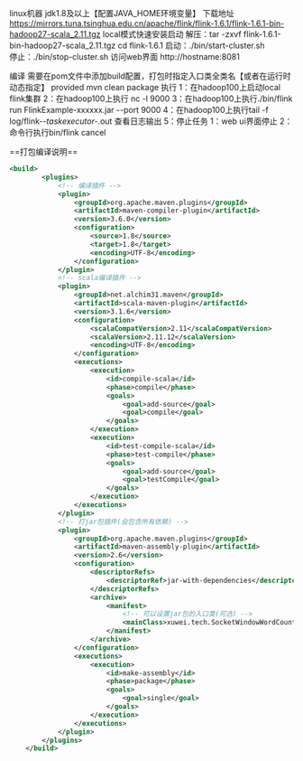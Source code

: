 linux机器
jdk1.8及以上【配置JAVA_HOME环境变量】
下载地址
https://mirrors.tuna.tsinghua.edu.cn/apache/flink/flink-1.6.1/flink-1.6.1-bin-hadoop27-scala_2.11.tgz
local模式快速安装启动
解压：tar -zxvf flink-1.6.1-bin-hadoop27-scala_2.11.tgz 
cd flink-1.6.1
启动：./bin/start-cluster.sh  
停止：./bin/stop-cluster.sh 
访问web界面
http://hostname:8081



编译
需要在pom文件中添加build配置，打包时指定入口类全类名【或者在运行时动态指定】
<scope>provided</scope>
mvn clean package
执行
1：在hadoop100上启动local flink集群
2：在hadoop100上执行 nc -l 9000
3：在hadoop100上执行./bin/flink run FlinkExample-xxxxxx.jar --port 9000
4：在hadoop100上执行tail -f log/flink-*-taskexecutor-*.out 查看日志输出
5：停止任务
1：web ui界面停止
2：命令行执行bin/flink cancel <job-id>



==打包编译说明==

```xml
<build>
        <plugins>
            <!-- 编译插件 -->
            <plugin>
                <groupId>org.apache.maven.plugins</groupId>
                <artifactId>maven-compiler-plugin</artifactId>
                <version>3.6.0</version>
                <configuration>
                    <source>1.8</source>
                    <target>1.8</target>
                    <encoding>UTF-8</encoding>
                </configuration>
            </plugin>
            <!-- scala编译插件 -->
            <plugin>
                <groupId>net.alchim31.maven</groupId>
                <artifactId>scala-maven-plugin</artifactId>
                <version>3.1.6</version>
                <configuration>
                    <scalaCompatVersion>2.11</scalaCompatVersion>
                    <scalaVersion>2.11.12</scalaVersion>
                    <encoding>UTF-8</encoding>
                </configuration>
                <executions>
                    <execution>
                        <id>compile-scala</id>
                        <phase>compile</phase>
                        <goals>
                            <goal>add-source</goal>
                            <goal>compile</goal>
                        </goals>
                    </execution>
                    <execution>
                        <id>test-compile-scala</id>
                        <phase>test-compile</phase>
                        <goals>
                            <goal>add-source</goal>
                            <goal>testCompile</goal>
                        </goals>
                    </execution>
                </executions>
            </plugin>
            <!-- 打jar包插件(会包含所有依赖) -->
            <plugin>
                <groupId>org.apache.maven.plugins</groupId>
                <artifactId>maven-assembly-plugin</artifactId>
                <version>2.6</version>
                <configuration>
                    <descriptorRefs>
                        <descriptorRef>jar-with-dependencies</descriptorRef>
                    </descriptorRefs>
                    <archive>
                        <manifest>
                            <!-- 可以设置jar包的入口类(可选) -->
                            <mainClass>xuwei.tech.SocketWindowWordCountJava</mainClass>
                        </manifest>
                    </archive>
                </configuration>
                <executions>
                    <execution>
                        <id>make-assembly</id>
                        <phase>package</phase>
                        <goals>
                            <goal>single</goal>
                        </goals>
                    </execution>
                </executions>
            </plugin>
        </plugins>
    </build>

```

